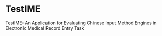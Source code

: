 # TestIME
TestIME: An Application for Evaluating Chinese Input Method Engines in Electronic Medical Record Entry Task
